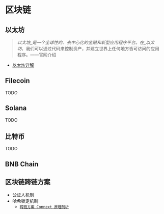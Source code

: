 # 区块链

## 以太坊

> _以太坊_是一个全球性的、去中心化的金融和新型应用程序平台。在_以太坊_，我们可以通过代码来控制资产，并建立世界上任何地方皆可访问的应用程序。——官网介绍

* [以太坊详解](yi-tai-fang-xiang-jie.md)

## Filecoin

TODO

## Solana

TODO

## 比特币

TODO

## BNB Chain



## 区块链跨链方案

* 公证人机制
* 哈希锁定机制
  * [`跨链方案 Connext 原理剖析`](cross-chain/connext.md)
